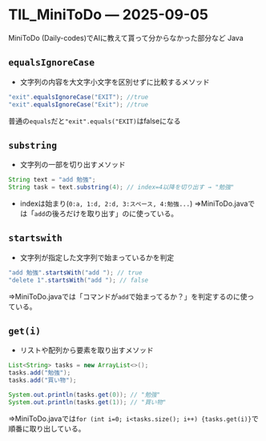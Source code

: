 # TIL_MiniToDo — 2025-09-05

MiniToDo (Daily-codes)でAIに教えて貰って分からなかった部分など
Java
## `equalsIgnoreCase`

- 文字列の内容を大文字小文字を区別せずに比較するメソッド
~~~java
"exit".equalsIgnoreCase("EXIT"); //true
"exit".equalsIgnoreCase("Exit"); //true
~~~

普通の`equals`だと`"exit".equals("EXIT)`はfalseになる

## `substring`
- 文字列の一部を切り出すメソッド

~~~java
String text = "add 勉強";
String task = text.substring(4); // index=4以降を切り出す → "勉強"
~~~
- indexは始まり(`0:a, 1:d, 2:d, 3:スペース, 4:勉強...`)
⇒MiniToDo.javaでは「`add`の後ろだけを取り出す」のに使っている。

## `startswith`
- 文字列が指定した文字列で始まっているかを判定

~~~java
"add 勉強".startsWith("add "); // true
"delete 1".startsWith("add "); // false
~~~
⇒MiniToDo.javaでは「コマンドが`add`で始まってるか？」を判定するのに使っている。

## `get(i)`
- リストや配列から要素を取り出すメソッド
~~~java
List<String> tasks = new ArrayList<>();
tasks.add("勉強");
tasks.add("買い物");

System.out.println(tasks.get(0)); // "勉強"
System.out.println(tasks.get(1)); // "買い物"
~~~
⇒MiniToDo.javaでは`for (int i=0; i<tasks.size(); i++) {tasks.get(i)}`で順番に取り出している。